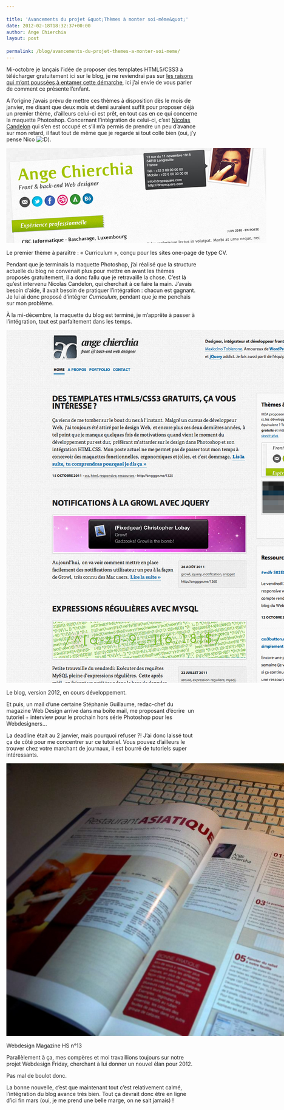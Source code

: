 ```yaml
---

title: 'Avancements du projet &quot;Thèmes à monter soi-même&quot;'
date: 2012-02-18T18:32:37+00:00
author: Ange Chierchia
layout: post

permalink: /blog/avancements-du-projet-themes-a-monter-soi-meme/
---
```

Mi-octobre je lançais l’idée de proposer des templates HTML5/CSS3 à télécharger gratuitement ici sur le blog, je ne reviendrai pas sur [les raisons qui m’ont poussées à entamer cette démarche](http://chierchia.fr/xhtml-css/template-html5-css3-gratuit/ "Des templates HTML5/CSS3 gratuits, ça vous intéresse ?"), ici j’ai envie de vous parler de comment ce présente l’enfant.<!--more-->

A l’origine j’avais prévu de mettre ces thèmes à disposition dès le mois de janvier, me disant que deux mois et demi auraient suffit pour proposer déjà un premier thème, d’ailleurs celui-ci est prêt, en tout cas en ce qui concerne la maquette Photoshop. Concernant l’intégration de celui-ci, c’est [Nicolas Candelon](http://twitter.com/Rhadax "Nicolas Candelon sur Twitter") qui s’en est occupé et s’il m’a permis de prendre un peu d’avance sur mon retard, il faut tout de même que je regarde si tout colle bien (oui, j’y pense Nico  <img class="wp-smiley" src="http://i0.wp.com/chierchia.fr/blog/wp-includes/images/smilies/icon_biggrin.gif?w=660" alt=":D" data-recalc-dims="1" />).

<div id="attachment_1426" class="wp-caption aligncenter" style="width: 695px;">
  <p>
    <img class="size-full wp-image-1426 " title="preview-theme-curriculum" src="/contents/uploads/preview-theme-curriculum.jpg?resize=660%2C241" alt="" data-recalc-dims="1" />
  </p>
  
  <p class="wp-caption-text">
    Le premier thème à paraître : &laquo;&nbsp;Curriculum&nbsp;&raquo;, conçu pour les sites one-page de type CV.
  </p>
</div>

Pendant que je terminais la maquette Photoshop, j’ai réalisé que la structure actuelle du blog ne convenait plus pour mettre en avant les thèmes proposés gratuitement, il a donc fallu que je retravaille la chose. C’est là qu’est intervenu Nicolas Candelon, qui cherchait à ce faire la main. J’avais besoin d’aide, il avait besoin de pratiquer l’intégration : chacun est gagnant. Je lui ai donc proposé d’intégrer _Curriculum_, pendant que je me penchais sur mon problème.

À la mi-décembre, la maquette du blog est terminé, je m’apprête à passer à l’intégration, tout est parfaitement dans les temps.

<div id="attachment_1432" class="wp-caption aligncenter" style="width: 1034px;">
  <p>
    <img class="size-large wp-image-1432 " title="blog-2012" src="/contents/uploads/blog-2012.png?resize=660%2C598" alt="" data-recalc-dims="1" />
  </p>
  
  <p class="wp-caption-text">
    Le blog, version 2012, en cours développement.
  </p>
</div>

Et puis, un mail d’une certaine Stéphanie Guillaume, redac-chef du magazine Web Design arrive dans ma boîte mail, me proposant d’écrire  un tutoriel + interview pour le prochain hors série Photoshop pour les Webdesigners…

La deadline était au 2 janvier, mais pourquoi refuser ?! J’ai donc laissé tout ça de côté pour me concentrer sur ce tutoriel. Vous pouvez d’ailleurs le trouver chez votre marchant de journaux, il est bourré de tutoriels super intéressants.

<div id="attachment_1435" class="wp-caption aligncenter" style="width: 970px;">
  <p>
    <img class="size-full wp-image-1435" title="article-webdesign-mag" src="/contents/uploads/article-webdesign-mag.jpg?resize=660%2C493" alt="" data-recalc-dims="1" />
  </p>
  
  <p class="wp-caption-text">
    Webdesign Magazine HS n°13
  </p>
</div>

Parallèlement à ça, mes compères et moi travaillions toujours sur notre projet Webdesign Friday, cherchant à lui donner un nouvel élan pour 2012.

Pas mal de boulot donc.

La bonne nouvelle, c’est que maintenant tout c’est relativement calmé, l’intégration du blog avance très bien. Tout ça devrait donc être en ligne d’ici fin mars (oui, je me prend une belle marge, on ne sait jamais) !